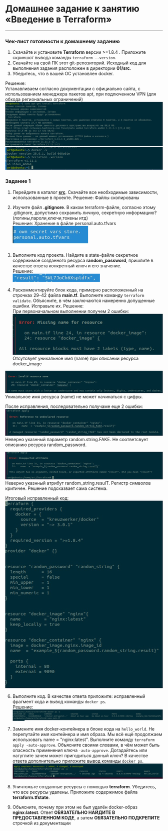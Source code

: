 # Домашнее задание к занятию «Введение в Terraform»
------
### Чек-лист готовности к домашнему заданию

1. Скачайте и установите **Terraform** версии >=1.8.4 . Приложите скриншот вывода команды ```terraform --version```.
2. Скачайте на свой ПК этот git-репозиторий. Исходный код для выполнения задания расположен в директории **01/src**.
3. Убедитесь, что в вашей ОС установлен docker.

Решение:  
Устанавливаем согласно документации с официально сайта, с использованием менеджера пакетов apt, при подлюченном VPN (для обхода региональных ограничений) 
![Screen_1](https://github.com/ArtWander/Terra/blob/333bcfe832ecaad892b0752b0253571866c3fd76/img/1-1.jpg)
![Screen_2](https://github.com/ArtWander/Terra/blob/333bcfe832ecaad892b0752b0253571866c3fd76/img/1.jpg)

### Задание 1

1. Перейдите в каталог [**src**](https://github.com/netology-code/ter-homeworks/tree/main/01/src). Скачайте все необходимые зависимости, использованные в проекте.
Решение: Файлы скопированы

3. Изучите файл **.gitignore**. В каком terraform-файле, согласно этому .gitignore, допустимо сохранить личную, секретную информацию?(логины,пароли,ключи,токены итд)  
Решение: Хранение в файле personal.auto.tfvars  
![Screen_3](https://github.com/ArtWander/Terra/blob/333bcfe832ecaad892b0752b0253571866c3fd76/img/2.jpg)

4. Выполните код проекта. Найдите  в state-файле секретное содержимое созданного ресурса **random_password**, пришлите в качестве ответа конкретный ключ и его значение.  
Решение:  
![Screen_4](https://github.com/ArtWander/Terra/blob/333bcfe832ecaad892b0752b0253571866c3fd76/img/3.jpg)

5. Раскомментируйте блок кода, примерно расположенный на строчках 29–42 файла **main.tf**.
Выполните команду ```terraform validate```. Объясните, в чём заключаются намеренно допущенные ошибки. Исправьте их.
Решение:  
При первоначальном выполнении получем 2 ошибки:  
![Screen_5](https://github.com/ArtWander/Terra/blob/333bcfe832ecaad892b0752b0253571866c3fd76/img/4-1.jpg)  
Отсутсвует уникальное имя (name) при описании ресурса docker_image  

![Screen_6](https://github.com/ArtWander/Terra/blob/333bcfe832ecaad892b0752b0253571866c3fd76/img/4-2.jpg)  
Уникальное имя ресурса (name) не может начинаться с цифры.

После исправления, последовательно получаме еще 2 ошибки:  
![Screen_7](https://github.com/ArtWander/Terra/blob/333bcfe832ecaad892b0752b0253571866c3fd76/img/4-3.jpg)  
Неверно указнный параметр random.string.FAKE. Не соответсвует описанию ресурса random_password.  

![Screen_8](https://github.com/ArtWander/Terra/blob/333bcfe832ecaad892b0752b0253571866c3fd76/img/4-4.jpg)  
Неверно указнный атрибут random_string.resulT. Регистр символов критичен. Решение подсказвает сама система.  

Итоговый исправленный код:  
![Screen_9](https://github.com/ArtWander/Terra/blob/333bcfe832ecaad892b0752b0253571866c3fd76/img/4-5.jpg)  

6. Выполните код. В качестве ответа приложите: исправленный фрагмент кода и вывод команды ```docker ps```.  
Решение:
![Screen_9](https://github.com/ArtWander/Terra/blob/333bcfe832ecaad892b0752b0253571866c3fd76/img/4-6.jpg)  

7. Замените имя docker-контейнера в блоке кода на ```hello_world```. Не перепутайте имя контейнера и имя образа. Мы всё ещё продолжаем использовать name = "nginx:latest". Выполните команду ```terraform apply -auto-approve```.
Объясните своими словами, в чём может быть опасность применения ключа  ```-auto-approve```. Догадайтесь или нагуглите зачем может пригодиться данный ключ? В качестве ответа дополнительно приложите вывод команды ```docker ps```.
![Screen_10](https://github.com/ArtWander/Terra/blob/333bcfe832ecaad892b0752b0253571866c3fd76/img/4-7.jpg)  


11. Уничтожьте созданные ресурсы с помощью **terraform**. Убедитесь, что все ресурсы удалены. Приложите содержимое файла **terraform.tfstate**. 
12. Объясните, почему при этом не был удалён docker-образ **nginx:latest**. Ответ **ОБЯЗАТЕЛЬНО НАЙДИТЕ В ПРЕДОСТАВЛЕННОМ КОДЕ**, а затем **ОБЯЗАТЕЛЬНО ПОДКРЕПИТЕ** строчкой из документации
